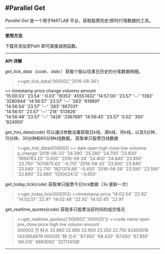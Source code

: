 ﻿#Parallel Get
-------

*Parallel Get*
是一个用于MATLAB 平台，获取股票历史/即时行情数据的工具。

---
**使用方法**

下载并添加至Path 即可直接调用函数。

----------

**API 详解**

*get_tick_data（code，date）*
获取个股以往某日历史的分笔数据明细。
>\>>get_tick_data('000002','2016-08-26')
>
\>>
timestamp       price      change     volumns      amount  
'15:00:03'    '23.54'    '-0.03'    '19353'    '45557432'
'14:57:00'    '23.57'    '--'       '1392'     '3280944'
'14:56:57'    '23.57'    '--'       '263'      '619891'  
'14:56:54'    '23.57'    '--'       '283'      '667031'  
'14:56:51'    '23.57'    '--'       '218'      '513826'  
'14:56:48'    '23.57'    '--'       '1428'     '3367681'
'14:56:45'    '23.57'    '0.02'     '350'      '824950'

get_hist_data(code) 可以通过参数设置获取日k线、周k线、月k线，以及5分钟、15分钟、30分钟和60分钟k线数据。
获取单只股票日线数据
>\>>get_hist_data(000002)
\>>  date          open        high       close        low          volumne       p_change
 '2016-08-23'    '24.390'    '25.280'    '24.700'    '23.830'    '1694763.25'     '0.000'
    '2016-08-24'    '24.400'    '24.840'    '23.990'    '23.750'    '1470675.62'     '-0.710'
    '2016-08-25'    '23.500'    '23.940'    '23.540'    '22.710'    '1821374.88'     '-0.450'
    '2016-08-26'    '23.590'    '23.590'    '22.890'    '22.880'    '1200024.12'     '-0.650'

get_today_tick(code)
获取单只股票今日tick数据（3s 更新一次）
>\>>get_today_tick(000002)
 \>>timestamp      price
    '14:02:54'    '22.92'
    '14:02:51'    '22.91'
    '14:02:48'    '22.92'
    '14:02:45'    '22.91'

get_realtime_quotes(code)
获取多只股票当前时间的成交情况
>\>>get_realtime_quotes({'000002','000025'})
>\>>code     name     open     pre_close    price      high      low       volumn       amount  
    000002    万 科Ａ    22.860    22.890       22.900    23.250    22.750    62402818    1433954979
 000025    '特 力Ａ'    '67.950'    '68.420'     '67.050'    '67.950'    '66.510'    '4883092'     '327114138'

----------
